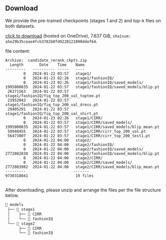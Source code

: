 ## Download

We provide the pre-trained checkpoints (stages 1 and 2) and top-k files on both datasets.

[click to download](https://1drv.ms/u/s!AgLqyV5O53gxuMoaukdjb9FA46bymQ?e=XQKUbh) (hosted on OneDrive), 7.637 GiB, `sha1sum: a5e29b35ceae4fcb3782b8fd9228121090ddef64`.

file content:

```vim
Archive:  candidate_rerank_ckpts.zip
  Length       Date    Time    Name
---------   ---------- -----   ----
        0   2024-01-22 03:57   stage1/
        0   2024-01-23 02:26   stage1/fashionIQ/
        0   2024-01-23 02:26   stage1/fashionIQ/saved_models/
1995000835  2024-01-22 03:57   stage1/fashionIQ/saved_models/blip.pt
 26371563   2024-01-22 03:57   stage1/fashionIQ/fiq_top_200_val_toptee.pt
 23952043   2024-01-22 03:57   stage1/fashionIQ/fiq_top_200_val_dress.pt
 29405291   2024-01-22 03:57   stage1/fashionIQ/fiq_top_200_val_shirt.pt
        0   2024-01-23 02:26   stage1/CIRR/
        0   2024-01-22 03:57   stage1/CIRR/saved_models/
1995000835  2024-01-22 03:57   stage1/CIRR/saved_models/blip_mean.pt
 59948455   2024-01-22 03:57   stage1/CIRR/cirr_top_200_val.pt
 56473007   2024-01-22 03:57   stage1/CIRR/cirr_top_200_test1.pt
        0   2024-01-22 04:00   stage2/
        0   2024-01-22 04:00   stage2/fashionIQ/
        0   2024-01-22 04:00   stage2/fashionIQ/saved_models/
2772082830  2024-01-22 04:00   stage2/fashionIQ/saved_models/blip.pt
        0   2024-01-22 04:00   stage2/CIRR/
        0   2024-01-22 04:00   stage2/CIRR/saved_models/
2772083982  2024-01-22 04:00   stage2/CIRR/saved_models/blip_mean.pt
---------                     -------
9730318841                     19 files
```

##

After downloading, please unzip and arrange the files per the file structure below.

```bash
📂 models
 ├── 📂 stage1
 │    ├── 📂 CIRR
 │    └── 📂 fashionIQ
 └── 📂 stage2
      ├── 📂 CIRR
      └── 📂 fashionIQ

```
